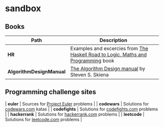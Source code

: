 # sandbox

## Books
Path | Description
--- | ---
| **HR** | Examples and excercies from [The Haskell Road to Logic, Maths and Programming](https://www.amazon.com/Haskell-Logic-Programming-Second-Computing/dp/0954300696) book |
| **AlgorithmDesignManual** | [The Algorithm Design manual](https://www.amazon.com/Algorithm-Design-Manual-Steven-Skiena/dp/1849967202) by Steven S. Skiena|

## Programming challenge sites
| **euler** | Sources for [Project Euler](https://projecteuler.net/) problems |
| **codewars** | Solutions for [codewars.com](https://codewars.com/) katas |
| **codefights** | Solutions for [codefights.com](https://www.codefights.com/) problems |
| **hackerrank** | Solutions for [hackerrank.com](https://www.hackerrank.com/) problems |
| **leetcode** | Solutions for [leetcode.com](https://leetcode.com/) problems |
